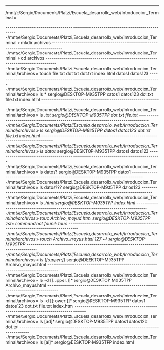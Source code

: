 ----------------------------------------------------------------------------------------------------
/mnt/e/Sergio/Documents/Platzi/Escuela_desarrollo_web/Introduccion_Terminal »
















------------------------------------------------------------------------------------/mnt/e/Sergio/Documents/Platzi/Escuela_desarrollo_web/Introduccion_Terminal » mkdir archivos
------------------------------------------------------------------------------------/mnt/e/Sergio/Documents/Platzi/Escuela_desarrollo_web/Introduccion_Terminal » cd archivos
------------------------------------------------------------------------------------/mnt/e/Sergio/Documents/Platzi/Escuela_desarrollo_web/Introduccion_Terminal/archivos » touch file.txt dot.txt dot.txt index.html datos1 datos123
------------------------------------------------------------------------------------/mnt/e/Sergio/Documents/Platzi/Escuela_desarrollo_web/Introduccion_Terminal/archivos » ls *                                                      sergio@DESKTOP-M935TPP 
datos1  datos123  dot.txt  file.txt  index.html
------------------------------------------------------------------------------------/mnt/e/Sergio/Documents/Platzi/Escuela_desarrollo_web/Introduccion_Terminal/archivos » ls *.txt                                                  sergio@DESKTOP-M935TPP 
dot.txt  file.txt
------------------------------------------------------------------------------------/mnt/e/Sergio/Documents/Platzi/Escuela_desarrollo_web/Introduccion_Terminal/archivos » ls                                                        sergio@DESKTOP-M935TPP 
datos1  datos123  dot.txt  file.txt  index.html
------------------------------------------------------------------------------------/mnt/e/Sergio/Documents/Platzi/Escuela_desarrollo_web/Introduccion_Terminal/archivos » ls datos*                                                 sergio@DESKTOP-M935TPP 
datos1  datos123
------------------------------------------------------------------------------------/mnt/e/Sergio/Documents/Platzi/Escuela_desarrollo_web/Introduccion_Terminal/archivos » ls datos?                                                 sergio@DESKTOP-M935TPP 
datos1
------------------------------------------------------------------------------------/mnt/e/Sergio/Documents/Platzi/Escuela_desarrollo_web/Introduccion_Terminal/archivos » ls datos???                                               sergio@DESKTOP-M935TPP 
datos123
------------------------------------------------------------------------------------/mnt/e/Sergio/Documents/Platzi/Escuela_desarrollo_web/Introduccion_Terminal/archivos » ls *.html                                                 sergio@DESKTOP-M935TPP 
index.html
------------------------------------------------------------------------------------/mnt/e/Sergio/Documents/Platzi/Escuela_desarrollo_web/Introduccion_Terminal/archivos » touc Archivo_mayud.html                                   sergio@DESKTOP-M935TPP 
zsh: command not found: touc
------------------------------------------------------------------------------------/mnt/e/Sergio/Documents/Platzi/Escuela_desarrollo_web/Introduccion_Terminal/archivos » touch Archivo_mayus.html                            127 ↵ sergio@DESKTOP-M935TPP 
------------------------------------------------------------------------------------/mnt/e/Sergio/Documents/Platzi/Escuela_desarrollo_web/Introduccion_Terminal/archivos » ls [[:upper:]]*                                           sergio@DESKTOP-M935TPP 
Archivo_mayus.html
------------------------------------------------------------------------------------/mnt/e/Sergio/Documents/Platzi/Escuela_desarrollo_web/Introduccion_Terminal/archivos » ls -d [[:upper:]]*                                        sergio@DESKTOP-M935TPP 
Archivo_mayus.html
------------------------------------------------------------------------------------/mnt/e/Sergio/Documents/Platzi/Escuela_desarrollo_web/Introduccion_Terminal/archivos » ls -d [[:lower:]]*                                        sergio@DESKTOP-M935TPP 
datos1  datos123  dot.txt  file.txt  index.html
------------------------------------------------------------------------------------/mnt/e/Sergio/Documents/Platzi/Escuela_desarrollo_web/Introduccion_Terminal/archivos » ls [ad]*                                                  sergio@DESKTOP-M935TPP 
datos1  datos123  dot.txt
------------------------------------------------------------------------------------/mnt/e/Sergio/Documents/Platzi/Escuela_desarrollo_web/Introduccion_Terminal/archivos » ls [ai]*                                                  sergio@DESKTOP-M935TPP 
index.html
